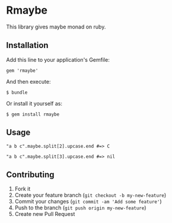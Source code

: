 # Rmaybe

This library gives maybe monad on ruby.

## Installation

Add this line to your application's Gemfile:

    gem 'rmaybe'

And then execute:

    $ bundle

Or install it yourself as:

    $ gem install rmaybe

## Usage

    "a b c".maybe.split[2].upcase.end #=> C

    "a b c".maybe.split[3].upcase.end #=> nil


## Contributing

1. Fork it
2. Create your feature branch (`git checkout -b my-new-feature`)
3. Commit your changes (`git commit -am 'Add some feature'`)
4. Push to the branch (`git push origin my-new-feature`)
5. Create new Pull Request

